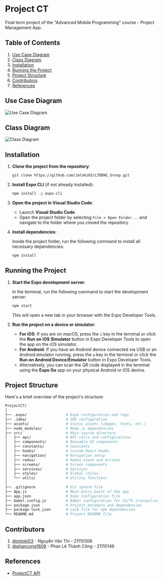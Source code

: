 # Project CT

Final term project of the "Advanced Mobile Programming" course - Project Management App.

## Table of Contents

1. [Use Case Diagram](#use-case-diagram)
1. [Class Diagram](#class-diagram)
1. [Installation](#installation)
1. [Running the Project](#running-the-project)
1. [Project Structure](#project-structure)
1. [Contributors](#contributors)
1. [References](#references)

## Use Case Diagram

![Use Case Diagram](./assets/usecase_diagram.jpg)

## Class Diagram

![Class Diagram](./assets/class_diagram.jpg)

## Installation

1. **Clone the project from the repository**:

    ```sh
    git clone https://github.com/imloki03/LTDDNC_Group.git
    ```

2. **Install Expo CLI** (if not already installed):

    ```sh
    npm install -g expo-cli
    ```

3. **Open the project in Visual Studio Code**:

    - Launch **Visual Studio Code**.
    - Open the project folder by selecting `File > Open Folder...` and navigate to the folder where you cloned the repository.

4. **Install dependencies**:

    Inside the project folder, run the following command to install all necessary dependencies:

    ```sh
    npm install
    ```

## Running the Project

1. **Start the Expo development server**:

    In the terminal, run the following command to start the development server:

    ```sh
    npm start
    ```

    This will open a new tab in your browser with the Expo Developer Tools.

2. **Run the project on a device or simulator**:

    - **For iOS**: If you are on macOS, press the `i` key in the terminal or click the **Run on iOS Simulator** button in Expo Developer Tools to open the app on the iOS simulator.
    - **For Android**: If you have an Android device connected via USB or an Android emulator running, press the `a` key in the terminal or click the **Run on Android Device/Emulator** button in Expo Developer Tools.
    - Alternatively, you can scan the QR code displayed in the terminal using the **Expo Go** app on your physical Android or iOS device.

## Project Structure

Here's a brief overview of the project's structure:

```sh
ProjectCT/
│
├── .expo/                  # Expo configuration and logs
├── .idea/                  # IDE configuration 
├── assets/                 # Static assets (images, fonts, etc.)
├── node_modules/           # Node.js dependencies
├── src/                    # Main source directory
│   ├── api/                # API calls and configurations
│   ├── components/         # Reusable UI components
│   ├── constants/          # Constants
│   ├── hooks/              # Custom React hooks
│   ├── navigation/         # Navigation setup
│   ├── redux/              # Redux store and actions
│   ├── screens/            # Screen components
│   ├── services/           # Services
│   ├── styles/             # Global styles
│   └── utils/              # Utility functions
│
├── .gitignore              # Git ignore file
├── App.js                  # Main entry point of the app
├── app.json                # Expo configuration file
├── babel.config.js         # Babel configuration for JS/TS transpiling
├── package.json            # Project metadata and dependencies
├── package-lock.json       # Lock file for npm dependencies
└── README.md               # Project README file

```

## Contributors

1. [@imloki03](https://github.com/imloki03) - Nguyễn Văn Thi - 21110306
1. [@phancong1609](https://github.com/phancong1609) - Phan Lê Thành Công - 21110146

## References

- [ProjectCT API](https://github.com/imloki03/ProjectCT_TLCN)
